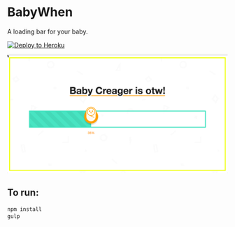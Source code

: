 # BabyWhen

A loading bar for your baby.

[![Deploy to Heroku](https://www.herokucdn.com/deploy/button.svg)](https://heroku.com/deploy)

![BabyWhen Screenshot](/screenshot.png)

## To run:
```
npm install
gulp
```

